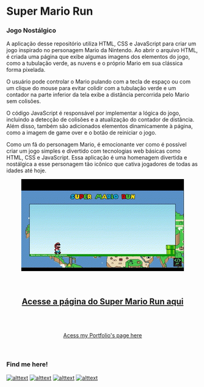 # Super Mario Run
### Jogo Nostálgico

A aplicação desse repositório utiliza HTML, CSS e JavaScript para criar um jogo inspirado no personagem Mario da Nintendo.
Ao abrir o arquivo HTML, é criada uma página que exibe algumas imagens dos elementos do jogo, como a tubulação verde, as nuvens e o próprio Mario em sua clássica forma pixelada.

O usuário pode controlar o Mario pulando com a tecla de espaço ou com um clique do mouse para evitar colidir com a tubulação verde e um contador na parte inferior da tela exibe a distância percorrida pelo Mario sem colisões.

O código JavaScript é responsável por implementar a lógica do jogo, incluindo a detecção de colisões e a atualização do contador de distância.
Além disso, também são adicionados elementos dinamicamente à página, como a imagem de game over e o botão de reiniciar o jogo.

Como um fã do personagem Mario, é emocionante ver como é possível criar um jogo simples e divertido com tecnologias web básicas como HTML, CSS e JavaScript.
Essa aplicação é uma homenagem divertida e nostálgica a esse personagem tão icônico que cativa jogadores de todas as idades até hoje.

<div align="center">

![portfolio image](https://github.com/Jof92/supermariorun.github.io/blob/main/img/super%20mario%20run.gif) <br><br><br>
 
## <a href="img/super mario run2.gif"> Acesse a página do Super Mario Run aqui</a> <br><br><br>

</div> 
<div align="center">
<a href="https://jof92.github.io/jofPortfolio.github.io/switch_index.html"> Acess my Portfolio's page here </a> <br><br><br>
</div>

### Find me here!


[![alttext](https://img.icons8.com/color/48/linkedin-circled--v1.png)](https://www.linkedin.com/in/jof-frota/) [![alttext](https://img.icons8.com/cute-clipart/48/instagram-new.png)](https://www.instagram.com/js.frota/) [![alttext](https://img.icons8.com/color/48/whatsapp--v1.png)](https://wa.me/+5585996204919) [![alttext](https://img.icons8.com/color/48/apple-mail.png)](jof@frota@hotmail.com)

